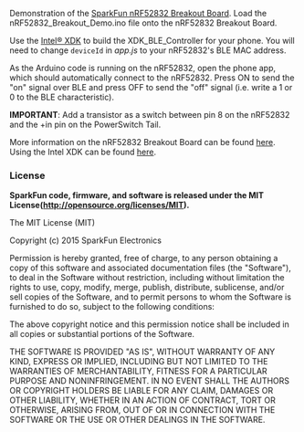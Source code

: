 Demonstration of the [SparkFun nRF52832 Breakout Board](https://www.sparkfun.com/products/13990). Load the nRF52832_Breakout_Demo.ino file onto the nRF52832 Breakout Board. 

Use the [Intel® XDK](https://software.intel.com/en-us/intel-xdk) to build the XDK_BLE_Controller for your phone. You will need to change `deviceId` in *app.js* to your nRF52832's BLE MAC address.

As the Arduino code is running on the nRF52832, open the phone app, which should automatically connect to the nRF52832. Press ON to send the "on" signal over BLE and press OFF to send the "off" signal (i.e. write a 1 or 0 to the BLE characteristic).

**IMPORTANT**: Add a transistor as a switch between pin 8 on the nRF52832 and the +in pin on the PowerSwitch Tail.

More information on the nRF52832 Breakout Board can be found [here](https://learn.sparkfun.com/tutorials/nrf52832-breakout-board-hookup-guide). Using the Intel XDK can be found [here](https://learn.sparkfun.com/tutorials/sparkfun-inventors-kit-for-edison-experiment-guide/using-the-xdk).

### License

**SparkFun code, firmware, and software is released under the MIT License(http://opensource.org/licenses/MIT).**

The MIT License (MIT)

Copyright (c) 2015 SparkFun Electronics

Permission is hereby granted, free of charge, to any person obtaining a copy of this software and associated documentation files (the "Software"), to deal in the Software without restriction, including without limitation the rights to use, copy, modify, merge, publish, distribute, sublicense, and/or sell copies of the Software, and to permit persons to whom the Software is furnished to do so, subject to the following conditions:

The above copyright notice and this permission notice shall be included in all copies or substantial portions of the Software.

THE SOFTWARE IS PROVIDED "AS IS", WITHOUT WARRANTY OF ANY KIND, EXPRESS OR IMPLIED, INCLUDING BUT NOT LIMITED TO THE WARRANTIES OF MERCHANTABILITY, FITNESS FOR A PARTICULAR PURPOSE AND NONINFRINGEMENT. IN NO EVENT SHALL THE AUTHORS OR COPYRIGHT HOLDERS BE LIABLE FOR ANY CLAIM, DAMAGES OR OTHER LIABILITY, WHETHER IN AN ACTION OF CONTRACT, TORT OR OTHERWISE, ARISING FROM, OUT OF OR IN CONNECTION WITH THE SOFTWARE OR THE USE OR OTHER DEALINGS IN THE SOFTWARE.
